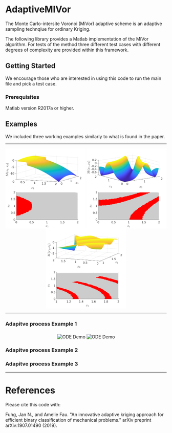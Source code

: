 # AdaptiveMIVor
The Monte Carlo-intersite Voronoi (MiVor) adaptive scheme is an adaptive sampling technqiue for ordinary Kriging. 

The following library provides a Matlab implementation of the MiVor algorithm. For tests of the method three different test cases with different degrees of complexity are provided within this framework.


## Getting Started

We encourage those who are interested in using this code to run the main file and pick a test case.

### Prerequisites

Matlab version R2017a or higher.

## Examples 

We included three working examples similarly to what is found in the paper.

---

<p align="center">
  <img align="middle" src="./docs/TestCase1_Image.png" alt="Example 1" width="250" height="250" />
  <img align="middle" src="./docs/TestCase2_Image.png" alt="Example 1" width="250" height="250" />
  <img align="middle" src="./docs/TestCase3_Image.png" alt="Example 1" width="250" height="250" />
</p>

---

### Adapitve process Example 1

<p align="center">
<img align="middle" src="./docs/TestCase1_MetaVor.gif" alt="ODE Demo" width="400" height="300" />
  <img align="middle" src="./docs/TestCase1_Vor.gif" alt="ODE Demo" width="400" height="300" />
</p>

### Adapitve process Example 2

### Adapitve process Example 3
---

# References

Please cite this code with:

Fuhg, Jan N., and Amelie Fau. "An innovative adaptive kriging approach for efficient binary classification of mechanical problems." arXiv preprint arXiv:1907.01490 (2019).



